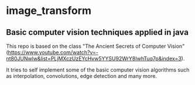 # image_transform
## Basic computer vision techniques applied in java

This repo is based on the class "The Ancient Secrets of Computer Vision"  (https://www.youtube.com/watch?v=-nt80JUNwlw&list=PLjMXczUzEYcHvw5YYSU92WrY8IwhTuq7p&index=3).

It tries to self implement some of the basic computer vision algorithms such as interpolation, convolutions, edge detection and many more.



